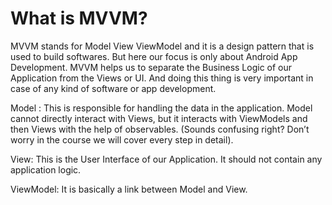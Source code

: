 # What is MVVM? 

MVVM stands for Model View ViewModel and it is a design pattern that is used to build softwares. But here our focus is only about Android App Development. MVVM helps us to separate the Business Logic of our Application from the Views or UI. And doing this thing is very important in case of any kind of software or app development.  

Model : This is responsible for handling the data in the application. Model cannot directly interact with Views, but it interacts with ViewModels and then Views with the help of observables. (Sounds confusing right? Don’t worry in the course we will cover every step in detail).    

View: This is the User Interface of our Application. It should not contain any application logic.  

ViewModel: It is basically a link between Model and View.  
